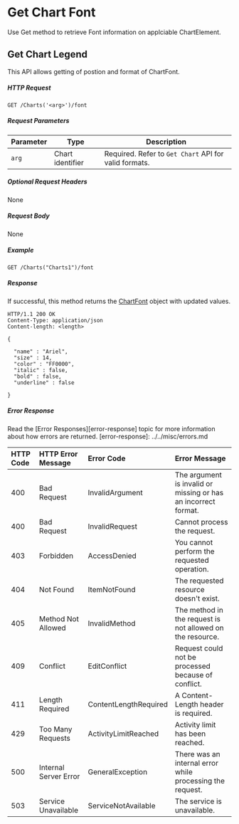 # Get Chart Font

Use Get method to retrieve Font information on applciable ChartElement. 

## Get Chart Legend

This API allows getting of postion and format of ChartFont. 

##### HTTP Request
```
GET /Charts('<arg>')/font

```

##### Request Parameters
Parameter       | Type | Description
--------------- | ------ | ------------
 `arg`| Chart identifier | Required. Refer to `Get Chart` API for valid formats.
 

##### Optional Request Headers
None

##### Request Body

None

##### Example 


<!-- { "blockType": "request", "name": "get-chart-font" } -->
```http
GET /Charts("Charts1")/font

```

##### Response

If successful, this method returns the [ChartFont](../../resources/ChartFont.md) object with updated values.

<!-- { "blockType": "response", "@odata.type": "ChartFont" } -->
```http
HTTP/1.1 200 OK
Content-Type: application/json
Content-length: <length>

{

  "name" : "Ariel", 
  "size" : 14,
  "color" : "FF0000",
  "italic" : false,
  "bold" : false,
  "underline" : false 

}
```



##### Error Response

Read the [Error Responses][error-response] topic for more information about how errors are returned.
[error-response]: ../../misc/errors.md

 HTTP Code | HTTP Error Message | Error Code           | Error Message
:----------|:-------------------|:---------------------|:---------------------------------------------------------
 400       | Bad Request        | InvalidArgument      |The argument is invalid or missing or has an incorrect format. 
 400       | Bad Request        | InvalidRequest       | Cannot process the request.
 403       | Forbidden          | AccessDenied         | You cannot perform the requested operation.
 404       | Not Found          | ItemNotFound         | The requested resource doesn't exist.
 405       | Method Not Allowed | InvalidMethod        | The method in the request is not allowed on the resource. 
 409       | Conflict           | EditConflict         | Request could not be processed because of conflict.
 411       | Length Required    | ContentLengthRequired| A Content-Length header is required.
 429       |Too Many Requests        |ActivityLimitReached|Activity limit has been reached.
 500       | Internal Server Error|GeneralException    | There was an internal error while processing the request.
 503       | Service Unavailable| ServiceNotAvailable  | The service is unavailable.